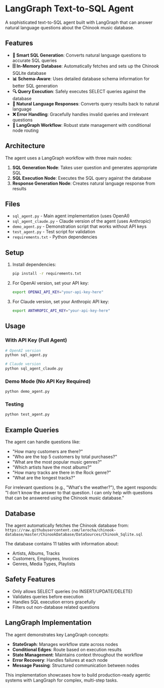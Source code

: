 # LangGraph Text-to-SQL Agent

A sophisticated text-to-SQL agent built with LangGraph that can answer natural language questions about the Chinook music database.

## Features

- **🧠 Smart SQL Generation**: Converts natural language questions to accurate SQL queries
- **🗄️ In-Memory Database**: Automatically fetches and sets up the Chinook SQLite database
- **📊 Schema-Aware**: Uses detailed database schema information for better SQL generation
- **🔍 Query Execution**: Safely executes SELECT queries against the database
- **📝 Natural Language Responses**: Converts query results back to natural language
- **❌ Error Handling**: Gracefully handles invalid queries and irrelevant questions
- **🔄 LangGraph Workflow**: Robust state management with conditional node routing

## Architecture

The agent uses a LangGraph workflow with three main nodes:

1. **SQL Generation Node**: Takes user question and generates appropriate SQL
2. **SQL Execution Node**: Executes the SQL query against the database
3. **Response Generation Node**: Creates natural language response from results

## Files

- `sql_agent.py` - Main agent implementation (uses OpenAI)
- `sql_agent_claude.py` - Claude version of the agent (uses Anthropic)
- `demo_agent.py` - Demonstration script that works without API keys
- `test_agent.py` - Test script for validation
- `requirements.txt` - Python dependencies

## Setup

1. Install dependencies:
   ```bash
   pip install -r requirements.txt
   ```

2. For OpenAI version, set your API key:
   ```bash
   export OPENAI_API_KEY="your-api-key-here"
   ```

3. For Claude version, set your Anthropic API key:
   ```bash
   export ANTHROPIC_API_KEY="your-api-key-here"
   ```

## Usage

### With API Key (Full Agent)

```bash
# OpenAI version
python sql_agent.py

# Claude version  
python sql_agent_claude.py
```

### Demo Mode (No API Key Required)

```bash
python demo_agent.py
```

### Testing

```bash
python test_agent.py
```

## Example Queries

The agent can handle questions like:

- "How many customers are there?"
- "Who are the top 5 customers by total purchases?"
- "What are the most popular music genres?"
- "Which artists have the most albums?"
- "How many tracks are there in the Rock genre?"
- "What are the longest tracks?"

For irrelevant questions (e.g., "What's the weather?"), the agent responds: "I don't know the answer to that question. I can only help with questions that can be answered using the Chinook music database."

## Database

The agent automatically fetches the Chinook database from:
`https://raw.githubusercontent.com/lerocha/chinook-database/master/ChinookDatabase/DataSources/Chinook_Sqlite.sql`

The database contains 11 tables with information about:
- Artists, Albums, Tracks
- Customers, Employees, Invoices
- Genres, Media Types, Playlists

## Safety Features

- Only allows SELECT queries (no INSERT/UPDATE/DELETE)
- Validates queries before execution
- Handles SQL execution errors gracefully
- Filters out non-database related questions

## LangGraph Implementation

The agent demonstrates key LangGraph concepts:

- **StateGraph**: Manages workflow state across nodes
- **Conditional Edges**: Route based on execution results
- **State Management**: Maintains context throughout the workflow
- **Error Recovery**: Handles failures at each node
- **Message Passing**: Structured communication between nodes

This implementation showcases how to build production-ready agentic systems with LangGraph for complex, multi-step tasks.